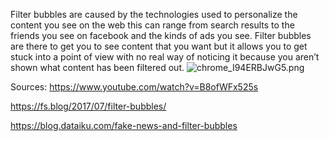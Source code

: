 Filter bubbles are caused by the technologies used to personalize the content you see on the web this can range from search results to the friends you see on facebook and the kinds of ads you see. Filter bubbles are there to get you to see content that you want but it allows you to get stuck into a point of view  with no real way of noticing it because you aren’t shown what content has been filtered out. 
![chrome_I94ERBJwG5.png]({{site.baseurl}}/chrome_I94ERBJwG5.png)

Sources:
https://www.youtube.com/watch?v=B8ofWFx525s

https://fs.blog/2017/07/filter-bubbles/

https://blog.dataiku.com/fake-news-and-filter-bubbles
